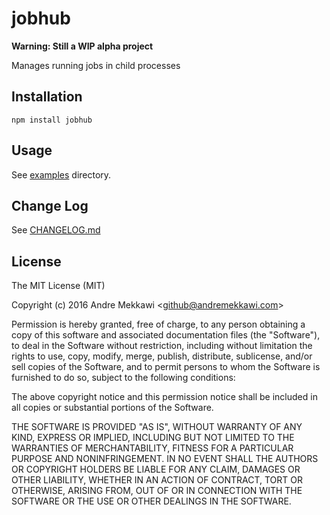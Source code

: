 # jobhub #

**Warning: Still a WIP alpha project**

Manages running jobs in child processes

## Installation ##

`npm install jobhub`

## Usage ##

See [examples](examples) directory.

## Change Log ##

See [CHANGELOG.md](CHANGELOG.md)

## License ##

The MIT License (MIT)

Copyright (c) 2016 Andre Mekkawi &lt;github@andremekkawi.com&gt;

Permission is hereby granted, free of charge, to any person obtaining a copy
of this software and associated documentation files (the "Software"), to deal
in the Software without restriction, including without limitation the rights
to use, copy, modify, merge, publish, distribute, sublicense, and/or sell
copies of the Software, and to permit persons to whom the Software is
furnished to do so, subject to the following conditions:

The above copyright notice and this permission notice shall be included in
all copies or substantial portions of the Software.

THE SOFTWARE IS PROVIDED "AS IS", WITHOUT WARRANTY OF ANY KIND, EXPRESS OR
IMPLIED, INCLUDING BUT NOT LIMITED TO THE WARRANTIES OF MERCHANTABILITY,
FITNESS FOR A PARTICULAR PURPOSE AND NONINFRINGEMENT. IN NO EVENT SHALL THE
AUTHORS OR COPYRIGHT HOLDERS BE LIABLE FOR ANY CLAIM, DAMAGES OR OTHER
LIABILITY, WHETHER IN AN ACTION OF CONTRACT, TORT OR OTHERWISE, ARISING FROM,
OUT OF OR IN CONNECTION WITH THE SOFTWARE OR THE USE OR OTHER DEALINGS IN
THE SOFTWARE.
